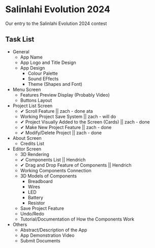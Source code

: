# Salinlahi Evolution 2024
Our entry to the Salinlahi Evolution 2024 contest


## Task List
- General
  - App Name
  - App Logo and Title Design
  - App Design
    - Colour Palette
    - Sound EFfects
    - Theme (Shapes and Font)
- Menu Screen
  - Features Preview Display (Probably Video)
  - Buttons Layout
- Project List Screen
  - ✔ Scroll Feature || zach - done ata
  - Working Project Save System || zach - will do
  - ✔ Project Visually Added to the Screen (Cards) || zach - done
  - ✔ Make New Project Feature || zach - done
  - ✔ Modify/Delete Project || zach - done
- About Screen
  - Credits List
- Editor Screen
  - 3D Rendering
  - ✔ Components List || Hendrich
  - ✔ Drag and Drop Feature of Components || Hendrich
  - Working Components Connection
  - 3D Models of Components
    - Breadboard
    - Wires
    - LED
    - Battery
    - Resistor 
  - Save Project Feature 
  - Undo/Redo
  - Tutorial/Documentation of How the Components Work
- Others
  - Abstract/Description of the App
  - App Demonstration Video
  - Submit Documents
